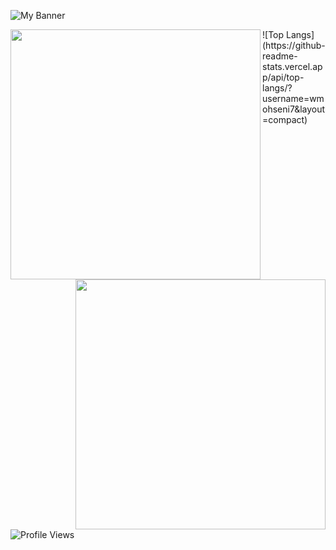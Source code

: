 ![My Banner](https://github.com/wmohseni7/wmohseni7/blob/main/assets/images/45044791_9105998.png)
<div align="">
  <img align="left" src="https://github-readme-stats.vercel.app/api?username=wmohseni7&show_icons=true&theme=radical" width="400"/>
  <img align="right" src="https://github-readme-streak-stats.herokuapp.com/?user=wmohseni7&theme=dark" width="400"/>
</div>
![Top Langs](https://github-readme-stats.vercel.app/api/top-langs/?username=wmohseni7&layout=compact)
<!-- ![Your GitHub stats](https://github-readme-stats.vercel.app/api?username=wmohseni7&show_icons=true&theme=radical&width=400)
![GitHub Streak](https://github-readme-streak-stats.herokuapp.com/?user=wmohseni7&theme=dark&width=380) -->

![Profile Views](https://komarev.com/ghpvc/?username=wmohseni7)
